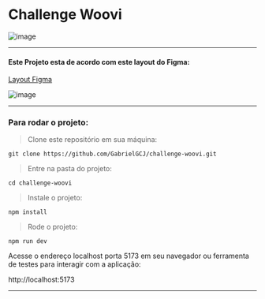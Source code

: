 # Challenge Woovi

![image](https://github.com/GabrielGCJ/challenge-woovi/assets/91347602/2682c3ae-5b67-47b4-9bf6-9f22ab4fd8fc)

-----

#### Este Projeto esta de acordo com este layout do Figma:

 <a href="https://www.figma.com/file/hv1LgD7oNrtlmfWgKBG6PF/Woovi-Desafio-Front?node-id=1%3A100">Layout Figma</a>

![image](https://github.com/GabrielGCJ/challenge-woovi/assets/91347602/a28f80c1-c7e5-49a9-9be3-752151b6b32e)

 ----

### Para rodar o projeto:

>Clone este repositório em sua máquina:

```
git clone https://github.com/GabrielGCJ/challenge-woovi.git
```

>Entre na pasta do projeto:

```
cd challenge-woovi
```

>Instale o projeto:

```
npm install
```

>Rode o projeto:

```
npm run dev
```

Acesse o endereço localhost porta 5173 em seu navegador ou ferramenta de testes para interagir com a aplicação:

http://localhost:5173

----

